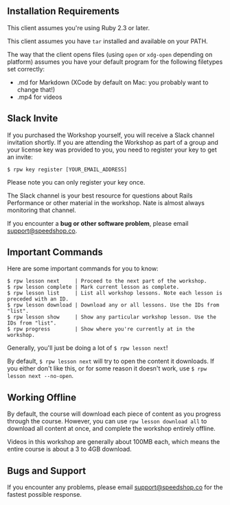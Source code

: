 ## Installation Requirements

This client assumes you're using Ruby 2.3 or later.

This client assumes you have `tar` installed and available on your PATH.

The way that the client opens files (using `open` or `xdg-open` depending on platform) assumes you have your default program for the following filetypes set correctly:

* .md for Markdown (XCode by default on Mac: you probably want to change that!)
* .mp4 for videos

## Slack Invite 

If you purchased the Workshop yourself, you will receive a Slack channel invitation
shortly. If you are attending the Workshop as part of a group and your license key
was provided to you, you need to register your key to get an invite:

```
$ rpw key register [YOUR_EMAIL_ADDRESS]
```

Please note you can only register your key once.

The Slack channel is your best resource for questions about Rails Performance
or other material in the workshop. Nate is almost always monitoring that channel.

If you encounter a **bug or other software problem**, please email support@speedshop.co.

## Important Commands

Here are some important commands for you to know:

```
$ rpw lesson next     | Proceed to the next part of the workshop.
$ rpw lesson complete | Mark current lesson as complete.
$ rpw lesson list     | List all workshop lessons. Note each lesson is preceded with an ID.
$ rpw lesson download | Download any or all lessons. Use the IDs from "list".
$ rpw lesson show     | Show any particular workshop lesson. Use the IDs from "list".
$ rpw progress        | Show where you're currently at in the workshop.
```

Generally, you'll just be doing a lot of `$ rpw lesson next`!

By default, `$ rpw lesson next` will try to open the content it downloads. If you 
either don't like this, or for some reason it doesn't work, use `$ rpw lesson next --no-open`.

## Working Offline 

By default, the course will download each piece of content as you progress through 
the course. However, you can use `rpw lesson download all` to download all content
at once, and complete the workshop entirely offline.

Videos in this workshop are generally about 100MB each, which means the entire
course is about a 3 to 4GB download.

## Bugs and Support

If you encounter any problems, please email support@speedshop.co for the fastest possible response.